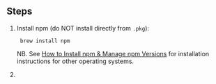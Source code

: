 Steps
-----

1. Install npm (do NOT install directly from `.pkg`):

        brew install npm

    NB. See [How to Install npm & Manage npm Versions](https://docs.npmjs.com/getting-started/installing-node)
    for installation instructions for other operating systems. 
1. 